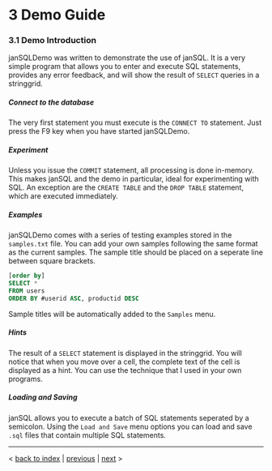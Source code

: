 # 3 Demo Guide

### 3.1 Demo Introduction

janSQLDemo was written to demonstrate the use of janSQL. It is a very simple program that allows you to enter and execute SQL statements, provides any error feedback, and will show the result of `SELECT` queries in a stringgrid.

##### Connect to the database

The very first statement you must execute is the `CONNECT TO` statement. Just press the F9 key when you have started janSQLDemo.

##### Experiment

Unless you issue the `COMMIT` statement, all processing is done in-memory. This makes janSQL and the demo in particular, ideal for experimenting with SQL. An exception are the `CREATE TABLE` and the `DROP TABLE` statement, which are executed immediately.

##### Examples

janSQLDemo comes with a series of testing examples stored in the `samples.txt` file. You can add your own samples following the same format as the current samples. The sample title should be placed on a seperate line between square brackets.

```sql
[order by]
SELECT *
FROM users
ORDER BY #userid ASC, productid DESC
```

Sample titles will be automatically added to the `Samples` menu.

##### Hints

The result of a `SELECT` statement is displayed in the stringgrid. You will notice that when you move over a cell, the complete text of the cell is displayed as a hint. You can use the technique that I used in your own programs.

##### Loading and Saving

janSQL allows you to execute a batch of SQL statements seperated by a semicolon. Using the `Load and Save` menu options you can load and save `.sql` files that contain multiple SQL statements.

-----
< [back to index](index.md) | [previous](programming.md) | [next](component.md) >
